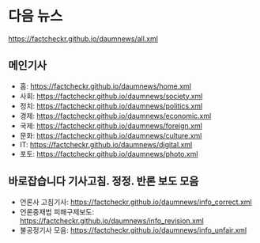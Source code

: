 # 다음 뉴스
https://factcheckr.github.io/daumnews/all.xml
## 메인기사
- 홈: https://factcheckr.github.io/daumnews/home.xml
- 사회: https://factcheckr.github.io/daumnews/society.xml
- 정치: https://factcheckr.github.io/daumnews/politics.xml
- 경제: https://factcheckr.github.io/daumnews/economic.xml
- 국제: https://factcheckr.github.io/daumnews/foreign.xml
- 문화: https://factcheckr.github.io/daumnews/culture.xml
- IT: https://factcheckr.github.io/daumnews/digital.xml
- 포토: https://factcheckr.github.io/daumnews/photo.xml

## 바로잡습니다 기사고침. 정정. 반론 보도 모음
- 언론사 고침기사: https://factcheckr.github.io/daumnews/info_correct.xml
- 언론중재법 피해구제보도: https://factcheckr.github.io/daumnews/info_revision.xml
- 불공정기사 모음: https://factcheckr.github.io/daumnews/info_unfair.xml
